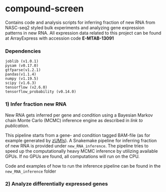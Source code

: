 # compound-screen
Contains code and analysis scripts for inferring fraction of new RNA from NASC-seq2 styled bulk experiments and analyzing gene expression patterns in new RNA. All expression data related to this project can be found at ArrayExpress with accession code **E-MTAB-13091**

### Dependencies
```
joblib (v1.0.1)
pysam (v0.17.0)
gtfparse(v1.2.1)
pandas(v1.1.4) 
numpy (v1.19.5) 
scipy (v1.6.3)
tensorflow (v2.6.0)
tensorflow_probability (v0.14.0)
```

### 1) Infer fraction new RNA
New RNA gets inferred per gene and condition using a Bayesian Markov chain Monte Carlo (MCMC) inference engine as described in *link to publication*.

This pipeline starts from a gene- and condition tagged BAM-file (as for example generated by [zUMIs](https://github.com/sdparekh/zUMIs)).
A Snakemake pipeline for inferring fraction of new RNA is provided under `new_RNA_inference`. The pipeline tries to speed up the computationally heavy MCMC inference by utilizing available GPUs. If no GPUs are found, all computations will run on the CPU. 

Code and examples of how to run the inference pipeline can be found in the `new_RNA_inference` folder

### 2) Analyze differentially expressed genes
